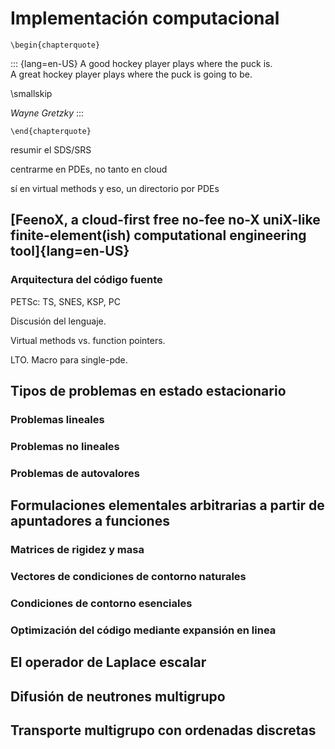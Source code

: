 # Implementación computacional

```{=latex}
\begin{chapterquote}
```
::: {lang=en-US}
A good hockey player plays where the puck is.  
A great hockey player plays where the puck is going to be.

\smallskip

_Wayne Gretzky_
:::
```{=latex}
\end{chapterquote}
```

resumir el SDS/SRS

centrarme en PDEs, no tanto en cloud

sí en virtual methods y eso, un directorio por PDEs

## [FeenoX, a cloud-first free no-fee no-X uniX-like finite-element(ish) computational engineering tool]{lang=en-US}

### Arquitectura del código fuente

PETSc: TS, SNES, KSP, PC

Discusión del lenguaje.

Virtual methods vs. function pointers.

LTO. Macro para single-pde.

## Tipos de problemas en estado estacionario

### Problemas lineales

### Problemas no lineales

### Problemas de autovalores


## Formulaciones elementales arbitrarias a partir de apuntadores a funciones

### Matrices de rigidez y masa

### Vectores de condiciones de contorno naturales

### Condiciones de contorno esenciales

### Optimización del código mediante expansión en linea 



## El operador de Laplace escalar

## Difusión de neutrones multigrupo

## Transporte multigrupo con ordenadas discretas


